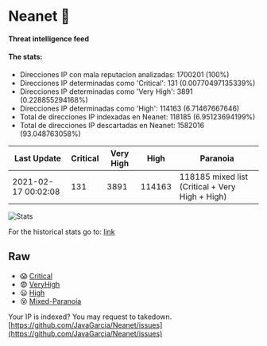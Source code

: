 # Neanet :hocho:
#### Threat intelligence feed
#### The stats:

- Direcciones IP con mala reputacion analizadas: 1700201 (100%)
- Direcciones IP determinadas como 'Critical':  131 (0.00770497135339%)
- Direcciones IP determinadas como 'Very High':  3891 (0.228855294168%)
- Direcciones IP determinadas como 'High':  114163 (6.71467667646)
- Total de direcciones IP indexadas en Neanet:  118185 (6.95123694199%)
- Total de direcciones IP descartadas en Neanet:  1582016 (93.048763058%)

| Last Update | Critical | Very High | High | Paranoia |
| --- | --- | --- | --- | --- |
| 2021-02-17 00:02:08 | 131 | 3891 | 114163 | 118185 mixed list (Critical + Very High + High)|

![Stats](https://docs.google.com/spreadsheets/d/e/2PACX-1vSnaNMIXVabIpDJjufMlzH7poXnshF3mgd8Is1g9ytUEzVsP5my4Trn8f-xkoLLQ38xpL3HtmUexLo6/pubchart?oid=501124687&format=image)

For the historical stats go to: [link](/stats.csv)
## Raw
- :scream: [Critical](https://raw.githubusercontent.com/JavaGarcia/Neanet/master/blacklists/neanet_critical.txt)
- :fearful: [VeryHigh](https://raw.githubusercontent.com/JavaGarcia/Neanet/master/blacklists/neanet_veryHigh.txtt)
- :frowning: [High](https://raw.githubusercontent.com/JavaGarcia/Neanet/master/blacklists/neanet_high.txt)
- :dizzy_face: [Mixed-Paranoia](https://raw.githubusercontent.com/JavaGarcia/Neanet/master/blacklists/neanet_all.txt)


Your IP is indexed? You may request to takedown. [https://github.com/JavaGarcia/Neanet/issues](https://github.com/JavaGarcia/Neanet/issues)

























































































































































































































































































































































































































































































































































































































































































































































































































































































































































































































































































































































































































































































































































































































































































































































































































































































































































































































































































































































































































































































































































































































































































































































































































































































































































































































































































































































































































































































































































































































































































































































































































































































































































































































































































































































































































































































































































































































































































































































































































































































































































































































































































































































































































